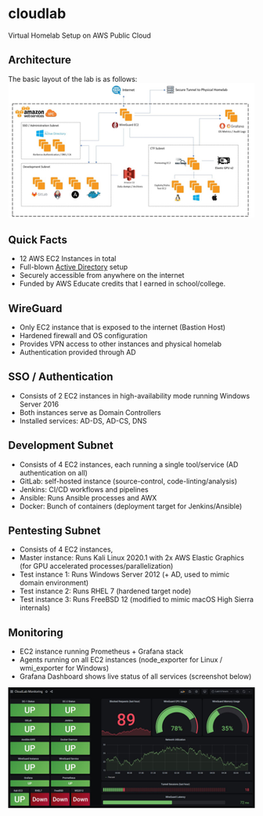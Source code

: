 # cloudlab
Virtual Homelab Setup on AWS Public Cloud

## Architecture
The basic layout of the lab is as follows:
![Network Diagram](https://raw.githubusercontent.com/vishnuvardhan-kumar/cloudlab/master/img/homelab.JPG)

## Quick Facts
- 12 AWS EC2 Instances in total
- Full-blown [Active Directory](https://en.wikipedia.org/wiki/Active_Directory) setup
- Securely accessible from anywhere on the internet
- Funded by AWS Educate credits that I earned in school/college.

## WireGuard
- Only EC2 instance that is exposed to the internet (Bastion Host)
- Hardened firewall and OS configuration
- Provides VPN access to other instances and physical homelab
- Authentication provided through AD

## SSO / Authentication
- Consists of 2 EC2 instances in high-availability mode running Windows Server 2016
- Both instances serve as Domain Controllers
- Installed services: AD-DS, AD-CS, DNS

## Development Subnet
- Consists of 4 EC2 instances, each running a single tool/service (AD authentication on all)
- GitLab: self-hosted instance (source-control, code-linting/analysis)
- Jenkins: CI/CD workflows and pipelines
- Ansible: Runs Ansible processes and AWX
- Docker: Bunch of containers (deployment target for Jenkins/Ansible)

## Pentesting Subnet
- Consists of 4 EC2 instances, 
- Master instance: Runs Kali Linux 2020.1 with 2x AWS Elastic Graphics (for GPU accelerated processes/parallelization)
- Test instance 1: Runs Windows Server 2012 (+ AD, used to mimic domain environment)
- Test instance 2: Runs RHEL 7 (hardened target node)
- Test instance 3: Runs FreeBSD 12 (modified to mimic macOS High Sierra internals)

## Monitoring
- EC2 instance running Prometheus + Grafana stack
- Agents running on all EC2 instances (node_exporter for Linux / wmi_exporter for Windows)
- Grafana Dashboard shows live status of all services (screenshot below)

![Grafana](https://raw.githubusercontent.com/vishnuvardhan-kumar/cloudlab/master/img/grafana.JPG)

